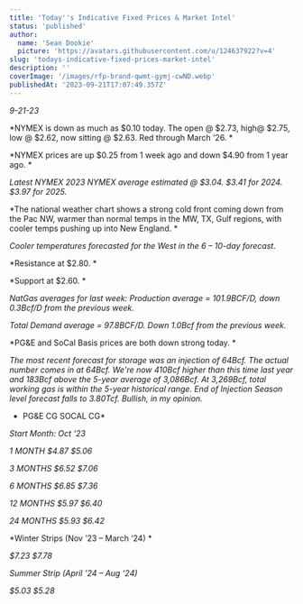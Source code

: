 ```yaml
---
title: 'Today''s Indicative Fixed Prices & Market Intel'
status: 'published'
author:
  name: 'Sean Dookie'
  picture: 'https://avatars.githubusercontent.com/u/124637922?v=4'
slug: 'todays-indicative-fixed-prices-market-intel'
description: ''
coverImage: '/images/rfp-brand-qwmt-gymj-cwND.webp'
publishedAt: '2023-09-21T17:07:49.357Z'
---
```


*9-21-23*

*NYMEX is down as much as $0.10 today. The open @ $2.73, high@ $2.75, low @ $2.62, now sitting @ $2.63. Red through March ’26. *

*NYMEX prices are up $0.25 from 1 week ago and down $4.90 from 1 year ago. *

*Latest NYMEX 2023 NYMEX average estimated @ $3.04. $3.41 for 2024. $3.97 for 2025.*

*The national weather chart shows a strong cold front coming down from the Pac NW, warmer than normal temps in the MW, TX, Gulf regions, with cooler temps pushing up into New England. *

*Cooler temperatures forecasted for the West in the 6 – 10-day forecast.*

*Resistance at $2.80. *

*Support at $2.60. *

*NatGas averages for last week: Production average = 101.9BCF/D, down 0.3Bcf/D from the previous week.*

*Total Demand average = 97.8BCF/D. Down 1.0Bcf from the previous week.*

*PG&E and SoCal Basis prices are both down strong today. *

*The most recent forecast for storage was an injection of 64Bcf. The actual number comes in at 64Bcf. We're now 410Bcf higher than this time last year and 183Bcf above the 5-year average of 3,086Bcf. At 3,269Bcf, total working gas is within the 5-year historical range. End of Injection Season level forecast falls to 3.80Tcf. Bullish, in my opinion.*

- PG&E CG SOCAL CG\*

<!-- -->

*Start Month: Oct ‘23*

*1 MONTH $4.87 $5.06*

*3 MONTHS $6.52 $7.06*

*6 MONTHS $6.85 $7.36*

*12 MONTHS $5.97 $6.40*

*24 MONTHS $5.93 $6.42*

*Winter Strips (Nov ’23 – March ‘24) *

*$7.23 $7.78*

*Summer Strip (April ’24 – Aug ‘24)*

*$5.03 $5.28*

